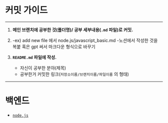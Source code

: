 # 커밋 가이드
---
1.  **메인 브랜치에 공부한 것(폴더명)/ 공부 세부내용(`.md` 파일)로 커밋.**
2.  -ex) add new file 에서 node.js/javascript_basic.md
    -노션에서 작성한 것을 복붙 혹은 gpt 써서 마크다운 형식으로 바꾸기

3.  **`README.md` 파일에 작성.**
    - 자신이 공부한 분야(제목) 
    - 공부한거 커밋한 링크(`저장소이름/브랜치이름/파일이름` 의 형태)
---
# 백엔드
- [`node.js`](https://github.com/myoungjugo/daily_commit/tree/master/node.js)
